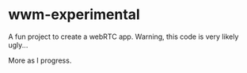 wwm-experimental
================

A fun project to create a webRTC app.  Warning, this code is very likely ugly...

More as I progress.
